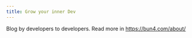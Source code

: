 ```yaml
---
title: Grow your inner Dev
---
```


Blog by developers to developers. Read more in https://bun4.com/about/

